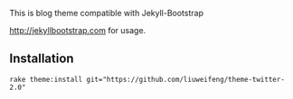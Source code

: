 This is blog theme compatible with Jekyll-Bootstrap

<http://jekyllbootstrap.com> for usage.

Installation
------------

    rake theme:install git="https://github.com/liuweifeng/theme-twitter-2.0"